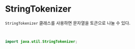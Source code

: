 # StringTokenizer
`StringTokenizer` 클래스를 사용하면 문자열을 토큰으로 나눌 수 있다.

<br/>

```JAVA
import java.util.StringTokenizer;
```
